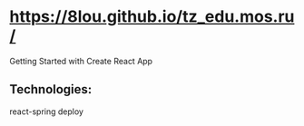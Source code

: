 # https://8lou.github.io/tz_edu.mos.ru/

 Getting Started with Create React App
## Technologies:
react-spring
deploy
